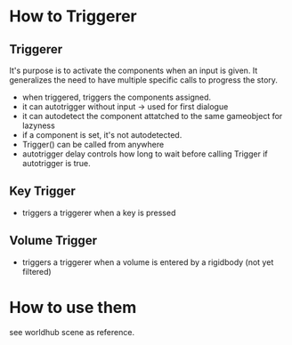 # How to Triggerer

## Triggerer
It's purpose is to activate the components when an input is given. It generalizes the need to have multiple specific calls to progress the story.
* when triggered, triggers the components assigned.
* it can autotrigger without input -> used for first dialogue
* it can autodetect the component attatched to the same gameobject for lazyness
* if a component is set, it's not autodetected.
* Trigger() can be called from anywhere
* autotrigger delay controls how long to wait before calling Trigger if autotrigger is true.

## Key Trigger
* triggers a triggerer when a key is pressed

## Volume Trigger
* triggers a triggerer when a volume is entered by a rigidbody (not yet filtered)

# How to use them
see worldhub scene as reference.